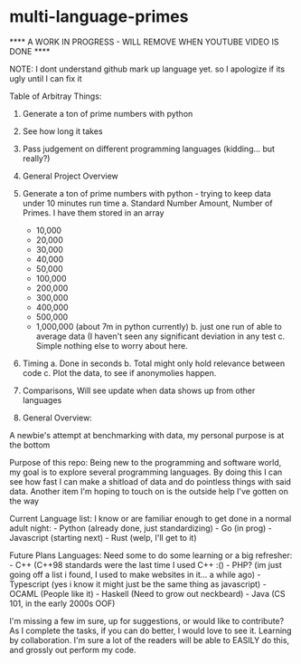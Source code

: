 # multi-language-primes

**** A WORK IN PROGRESS - WILL REMOVE WHEN YOUTUBE VIDEO IS DONE ****

NOTE: I dont understand github mark up language yet. so I apologize if its ugly until I can fix it

Table of Arbitray Things:
1. Generate a ton of prime numbers with python
2. See how long it takes
3. Pass judgement on different programming languages (kidding... but really?)
4. General Project Overview

1. Generate a ton of prime numbers with python - trying to keep data under 10 minutes run time
  a. Standard Number Amount, Number of Primes.  I have them stored in an array
    - 10,000
    - 20,000
    - 30,000
    - 40,000
    - 50,000
    - 100,000
    - 200,000
    - 300,000
    - 400,000
    - 500,000
    - 1,000,000 (about 7m in python currently)
  b. just one run of able to average data (I haven't seen any significant deviation in any test 
  c. Simple nothing else to worry about here.

2. Timing
  a. Done in seconds
  b. Total might only hold relevance between code
  c. Plot the data, to see if anonymolies happen.

3. Comparisons, Will see update when data shows up from other languages

4. General Overview:

  A newbie's attempt at benchmarking with data, my personal purpose is at the bottom

  Purpose of this repo: Being new to the programming and software world, my goal is to explore several programming languages.  By doing this I   can see how fast I can make a shitload of data and do pointless things with said data. Another item I'm hoping to touch on is the outside help I've gotten on the way  

  Current Language list:
  I know or are familiar enough to get done in a normal adult night:
    - Python (already done, just standardizing)
    - Go (in prog)
    - Javascript (starting next)
    - Rust (welp, I'll get to it)
  
  Future Plans Languages:
  Need some to do some learning or a big refresher:
    - C++  (C++98 standards were the last time I used C++ :()
    - PHP? (im just going off a list i found, I used to make websites in it... a while ago)
    - Typescript (yes i know it might just be the same thing as javascript)
    - OCAML (People like it)
    - Haskell (Need to grow out neckbeard)
    - Java (CS 101, in the early 2000s OOF) 

  I'm missing a few im sure, up for suggestions, or would like to contribute? As I complete the tasks, if you can do better, I would love to see it. Learning by collaboration.  I'm sure a lot of the readers will be able to EASILY do this, and grossly out perform my code.





